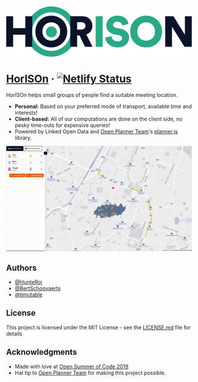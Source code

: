![](assets/horison.png)

# [HorISOn](https://horison-map.be) &middot; [![Netlify Status](https://api.netlify.com/api/v1/badges/bb4677d0-d448-4fb9-8133-d91486923188/deploy-status)](https://app.netlify.com/sites/distracted-shaw-67fdd2/deploys)

HorISOn helps small groups of people find a suitable meeting location.

* **Personal:** Based on your preferred mode of transport, available time and interests!
* **Client-based:** All of our computations are done on the client side, no
  pesky time-outs for expensive queries!
* Powered by Linked Open Data and [Open Planner Team](https://openplanner.team/)'s [planner.js](https://planner.js.org/)
  library.

![](assets/horison.gif)

## Authors

* [@HunteRoi](https://github.com/hunteroi)
* [@BertSchoovaerts](https://github.com/bertschoovaerts)
* [@timutable](https://github.com/timutable)

## License

This project is licensed under the MIT License - see the
[LICENSE.md](LICENSE) file for details

## Acknowledgments

* Made with love at [Open Summer of Code 2019](https://osoc.be/2019)
* Hat tip to [Open Planner Team](https://openplanner.team/) for making this project possible.

